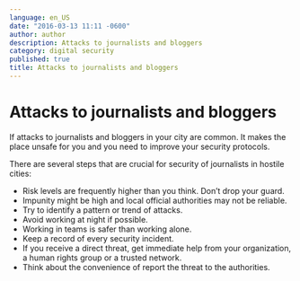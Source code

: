 ```yaml
---
language: en_US
date: "2016-03-13 11:11 -0600"
author: author
description: Attacks to journalists and bloggers
category: digital security
published: true
title: Attacks to journalists and bloggers
---
```


# Attacks to journalists and bloggers

If attacks to journalists and bloggers in your city are common. It makes the place unsafe for you and you need to improve your security protocols.

There are several steps that are crucial for security of journalists in hostile cities:

- Risk levels are frequently higher than you think. Don’t drop your guard.
- Impunity might be high and local official authorities may not be reliable. 
-  Try to identify a pattern or trend of attacks.
- Avoid working at night if possible.
- Working in teams is safer than working alone.
- Keep a record of every security incident.
- If you receive a direct threat, get immediate help from your organization, a human rights group or a trusted network.
- Think about the convenience of report the threat to the authorities. 
